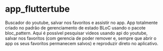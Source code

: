 # app_fluttertube

Buscador do youtube, salvar nos favoritos e assistir no app. App totalmente criado no padrão de
gerenciamento de estado BLoC usando o pacote bloc_pattern. Aqui é possível pesquisar videos usando api do youtube,
salvar nos favoritos (com gerencia de poder remover e, sempre que abrir o app os seus favoritos permanecem salvos) e reproduzir direto no aplicativo.



